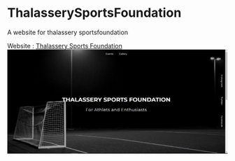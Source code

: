 # ThalasserySportsFoundation
 A website for thalassery sportsfoundation
 
 Website : [Thalassery Sports Foundation](http://www.thalasserysportsfoundation.in)
 ![page 1](https://github.com/AmalPrakash/ThalasserySportsFoundation/blob/master/img/tsf1.JPG)

